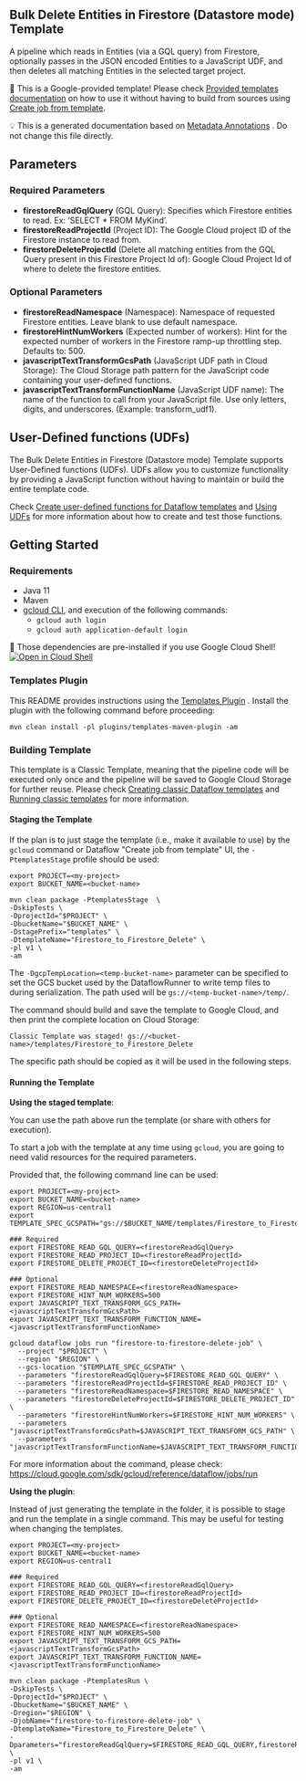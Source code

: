 Bulk Delete Entities in Firestore (Datastore mode) Template
---
A pipeline which reads in Entities (via a GQL query) from Firestore, optionally passes in the JSON encoded Entities to a JavaScript UDF, and then deletes all matching Entities in the selected target project.

:memo: This is a Google-provided template! Please
check [Provided templates documentation](https://cloud.google.com/dataflow/docs/guides/templates/provided/firestore-bulk-delete)
on how to use it without having to build from sources using [Create job from template](https://console.cloud.google.com/dataflow/createjob?template=Firestore_to_Firestore_Delete).


:bulb: This is a generated documentation based
on [Metadata Annotations](https://github.com/GoogleCloudPlatform/DataflowTemplates#metadata-annotations)
. Do not change this file directly.

## Parameters

### Required Parameters

* **firestoreReadGqlQuery** (GQL Query): Specifies which Firestore entities to read. Ex: ‘SELECT * FROM MyKind’.
* **firestoreReadProjectId** (Project ID): The Google Cloud project ID of the Firestore instance to read from.
* **firestoreDeleteProjectId** (Delete all matching entities from the GQL Query present in this Firestore Project Id of): Google Cloud Project Id of where to delete the firestore entities.

### Optional Parameters

* **firestoreReadNamespace** (Namespace): Namespace of requested Firestore entities. Leave blank to use default namespace.
* **firestoreHintNumWorkers** (Expected number of workers): Hint for the expected number of workers in the Firestore ramp-up throttling step. Defaults to: 500.
* **javascriptTextTransformGcsPath** (JavaScript UDF path in Cloud Storage): The Cloud Storage path pattern for the JavaScript code containing your user-defined functions.
* **javascriptTextTransformFunctionName** (JavaScript UDF name): The name of the function to call from your JavaScript file. Use only letters, digits, and underscores. (Example: transform_udf1).


## User-Defined functions (UDFs)

The Bulk Delete Entities in Firestore (Datastore mode) Template supports User-Defined functions (UDFs).
UDFs allow you to customize functionality by providing a JavaScript function
without having to maintain or build the entire template code.

Check [Create user-defined functions for Dataflow templates](https://cloud.google.com/dataflow/docs/guides/templates/create-template-udf)
and [Using UDFs](https://github.com/GoogleCloudPlatform/DataflowTemplates#using-udfs)
for more information about how to create and test those functions.


## Getting Started

### Requirements

* Java 11
* Maven
* [gcloud CLI](https://cloud.google.com/sdk/gcloud), and execution of the
  following commands:
  * `gcloud auth login`
  * `gcloud auth application-default login`

:star2: Those dependencies are pre-installed if you use Google Cloud Shell!
[![Open in Cloud Shell](http://gstatic.com/cloudssh/images/open-btn.svg)](https://console.cloud.google.com/cloudshell/editor?cloudshell_git_repo=https%3A%2F%2Fgithub.com%2FGoogleCloudPlatform%2FDataflowTemplates.git&cloudshell_open_in_editor=/v1/src/main/java/com/google/cloud/teleport/templates/DatastoreToDatastoreDelete.java)

### Templates Plugin

This README provides instructions using
the [Templates Plugin](https://github.com/GoogleCloudPlatform/DataflowTemplates#templates-plugin)
. Install the plugin with the following command before proceeding:

```shell
mvn clean install -pl plugins/templates-maven-plugin -am
```

### Building Template

This template is a Classic Template, meaning that the pipeline code will be
executed only once and the pipeline will be saved to Google Cloud Storage for
further reuse. Please check [Creating classic Dataflow templates](https://cloud.google.com/dataflow/docs/guides/templates/creating-templates)
and [Running classic templates](https://cloud.google.com/dataflow/docs/guides/templates/running-templates)
for more information.

#### Staging the Template

If the plan is to just stage the template (i.e., make it available to use) by
the `gcloud` command or Dataflow "Create job from template" UI,
the `-PtemplatesStage` profile should be used:

```shell
export PROJECT=<my-project>
export BUCKET_NAME=<bucket-name>

mvn clean package -PtemplatesStage  \
-DskipTests \
-DprojectId="$PROJECT" \
-DbucketName="$BUCKET_NAME" \
-DstagePrefix="templates" \
-DtemplateName="Firestore_to_Firestore_Delete" \
-pl v1 \
-am
```

The `-DgcpTempLocation=<temp-bucket-name>` parameter can be specified to set the GCS bucket used by the DataflowRunner to write
temp files to during serialization. The path used will be `gs://<temp-bucket-name>/temp/`.

The command should build and save the template to Google Cloud, and then print
the complete location on Cloud Storage:

```
Classic Template was staged! gs://<bucket-name>/templates/Firestore_to_Firestore_Delete
```

The specific path should be copied as it will be used in the following steps.

#### Running the Template

**Using the staged template**:

You can use the path above run the template (or share with others for execution).

To start a job with the template at any time using `gcloud`, you are going to
need valid resources for the required parameters.

Provided that, the following command line can be used:

```shell
export PROJECT=<my-project>
export BUCKET_NAME=<bucket-name>
export REGION=us-central1
export TEMPLATE_SPEC_GCSPATH="gs://$BUCKET_NAME/templates/Firestore_to_Firestore_Delete"

### Required
export FIRESTORE_READ_GQL_QUERY=<firestoreReadGqlQuery>
export FIRESTORE_READ_PROJECT_ID=<firestoreReadProjectId>
export FIRESTORE_DELETE_PROJECT_ID=<firestoreDeleteProjectId>

### Optional
export FIRESTORE_READ_NAMESPACE=<firestoreReadNamespace>
export FIRESTORE_HINT_NUM_WORKERS=500
export JAVASCRIPT_TEXT_TRANSFORM_GCS_PATH=<javascriptTextTransformGcsPath>
export JAVASCRIPT_TEXT_TRANSFORM_FUNCTION_NAME=<javascriptTextTransformFunctionName>

gcloud dataflow jobs run "firestore-to-firestore-delete-job" \
  --project "$PROJECT" \
  --region "$REGION" \
  --gcs-location "$TEMPLATE_SPEC_GCSPATH" \
  --parameters "firestoreReadGqlQuery=$FIRESTORE_READ_GQL_QUERY" \
  --parameters "firestoreReadProjectId=$FIRESTORE_READ_PROJECT_ID" \
  --parameters "firestoreReadNamespace=$FIRESTORE_READ_NAMESPACE" \
  --parameters "firestoreDeleteProjectId=$FIRESTORE_DELETE_PROJECT_ID" \
  --parameters "firestoreHintNumWorkers=$FIRESTORE_HINT_NUM_WORKERS" \
  --parameters "javascriptTextTransformGcsPath=$JAVASCRIPT_TEXT_TRANSFORM_GCS_PATH" \
  --parameters "javascriptTextTransformFunctionName=$JAVASCRIPT_TEXT_TRANSFORM_FUNCTION_NAME"
```

For more information about the command, please check:
https://cloud.google.com/sdk/gcloud/reference/dataflow/jobs/run


**Using the plugin**:

Instead of just generating the template in the folder, it is possible to stage
and run the template in a single command. This may be useful for testing when
changing the templates.

```shell
export PROJECT=<my-project>
export BUCKET_NAME=<bucket-name>
export REGION=us-central1

### Required
export FIRESTORE_READ_GQL_QUERY=<firestoreReadGqlQuery>
export FIRESTORE_READ_PROJECT_ID=<firestoreReadProjectId>
export FIRESTORE_DELETE_PROJECT_ID=<firestoreDeleteProjectId>

### Optional
export FIRESTORE_READ_NAMESPACE=<firestoreReadNamespace>
export FIRESTORE_HINT_NUM_WORKERS=500
export JAVASCRIPT_TEXT_TRANSFORM_GCS_PATH=<javascriptTextTransformGcsPath>
export JAVASCRIPT_TEXT_TRANSFORM_FUNCTION_NAME=<javascriptTextTransformFunctionName>

mvn clean package -PtemplatesRun \
-DskipTests \
-DprojectId="$PROJECT" \
-DbucketName="$BUCKET_NAME" \
-Dregion="$REGION" \
-DjobName="firestore-to-firestore-delete-job" \
-DtemplateName="Firestore_to_Firestore_Delete" \
-Dparameters="firestoreReadGqlQuery=$FIRESTORE_READ_GQL_QUERY,firestoreReadProjectId=$FIRESTORE_READ_PROJECT_ID,firestoreReadNamespace=$FIRESTORE_READ_NAMESPACE,firestoreDeleteProjectId=$FIRESTORE_DELETE_PROJECT_ID,firestoreHintNumWorkers=$FIRESTORE_HINT_NUM_WORKERS,javascriptTextTransformGcsPath=$JAVASCRIPT_TEXT_TRANSFORM_GCS_PATH,javascriptTextTransformFunctionName=$JAVASCRIPT_TEXT_TRANSFORM_FUNCTION_NAME" \
-pl v1 \
-am
```

